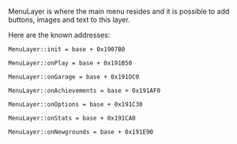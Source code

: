 MenuLayer is where the main menu resides and it is possible to add buttons, images and text to this layer.

Here are the known addresses:

```
MenuLayer::init = base + 0x1907B0  

MenuLayer::onPlay = base + 0x191B50

MenuLayer::onGarage = base + 0x191DC0

MenuLayer::onAchievements = base + 0x191AF0

MenuLayer::onOptions = base + 0x191C30

MenuLayer::onStats = base + 0x191CA0

MenuLayer::onNewgrounds = base + 0x191E90
```
